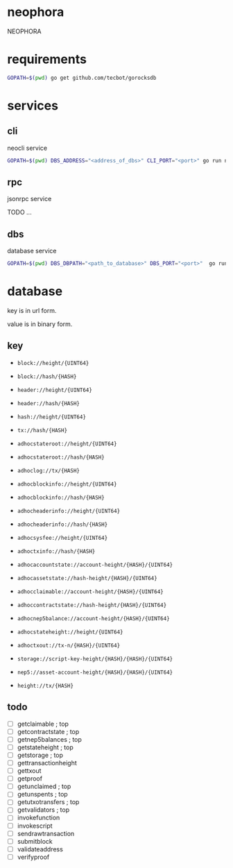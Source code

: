 # neophora

NEOPHORA

# requirements

```sh
GOPATH=$(pwd) go get github.com/tecbot/gorocksdb
```

# services

## cli

neocli service

```sh
GOPATH=$(pwd) DBS_ADDRESS="<address_of_dbs>" CLI_PORT="<port>" go run neophora/app/cli/main
```

## rpc

jsonrpc service

TODO ...

## dbs

database service

```sh
GOPATH=$(pwd) DBS_DBPATH="<path_to_database>" DBS_PORT="<port>"  go run neophora/app/dbs/main
```

# database

key is in url form.

value is in binary form.

## key

- `block://height/{UINT64}`
- `block://hash/{HASH}`
- `header://height/{UINT64}`
- `header://hash/{HASH}`
- `hash://height/{UINT64}`
- `tx://hash/{HASH}`
- `adhocstateroot://height/{UINT64}`
- `adhocstateroot://hash/{HASH}`
- `adhoclog://tx/{HASH}`
- `adhocblockinfo://height/{UINT64}`
- `adhocblockinfo://hash/{HASH}`
- `adhocheaderinfo://height/{UINT64}`
- `adhocheaderinfo://hash/{HASH}`
- `adhocsysfee://height/{UINT64}`
- `adhoctxinfo://hash/{HASH}`

- `adhocaccountstate://account-height/{HASH}/{UINT64}`
- `adhocassetstate://hash-height/{HASH}/{UINT64}`
- `adhocclaimable://account-height/{HASH}/{UINT64}`
- `adhoccontractstate://hash-height/{HASH}/{UINT64}`
- `adhocnep5balance://account-height/{HASH}/{UINT64}`
- `adhocstateheight://height/{UINT64}`
- `adhoctxout://tx-n/{HASH}/{UINT64}`

- `storage://script-key-height/{HASH}/{HASH}/{UINT64}`
- `nep5://asset-account-height/{HASH}/{HASH}/{UINT64}`
- `height://tx/{HASH}`

## todo

- [ ] getclaimable ; top
- [ ] getcontractstate ; top
- [ ] getnep5balances ; top
- [ ] getstateheight ; top
- [ ] getstorage ; top
- [ ] gettransactionheight
- [ ] gettxout
- [ ] getproof
- [ ] getunclaimed ; top
- [ ] getunspents ; top
- [ ] getutxotransfers ; top
- [ ] getvalidators ; top
- [ ] invokefunction
- [ ] invokescript
- [ ] sendrawtransaction
- [ ] submitblock
- [ ] validateaddress
- [ ] verifyproof
